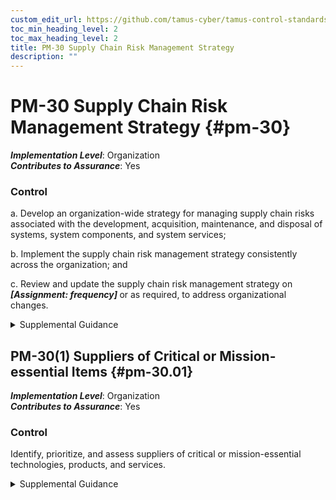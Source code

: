 ```yaml
---
custom_edit_url: https://github.com/tamus-cyber/tamus-control-standards/tree/main/content/tamus.edu/TAMUS_profile.xml
toc_min_heading_level: 2
toc_max_heading_level: 2
title: PM-30 Supply Chain Risk Management Strategy
description: ""
---
```


# PM-30 Supply Chain Risk Management Strategy {#pm-30}

_**Implementation Level**_: Organization\
_**Contributes to Assurance**_: Yes

### Control

a. Develop an organization-wide strategy for managing supply chain risks associated with the development, acquisition, maintenance, and disposal of systems, system components, and system services;

b. Implement the supply chain risk management strategy consistently across the organization; and

c. Review and update the supply chain risk management strategy on <strong> <em>[Assignment: frequency]</em> </strong> or as required, to address organizational changes.

<details>
  <summary>Supplemental Guidance</summary>

An organization-wide supply chain risk management strategy includes an unambiguous expression of the supply chain risk appetite and tolerance for the organization, acceptable supply chain risk mitigation strategies or controls, a process for consistently evaluating and monitoring supply chain risk, approaches for implementing and communicating the supply chain risk management strategy, and the associated roles and responsibilities. Supply chain risk management includes considerations of the security and privacy risks associated with the development, acquisition, maintenance, and disposal of systems, system components, and system services. The supply chain risk management strategy can be incorporated into the organization’s overarching risk management strategy and can guide and inform supply chain policies and system-level supply chain risk management plans. In addition, the use of a risk executive function can facilitate a consistent, organization-wide application of the supply chain risk management strategy. The supply chain risk management strategy is implemented at the organization and mission/business levels, whereas the supply chain risk management plan (see <a xmlns="http://csrc.nist.gov/ns/oscal/1.0" href="#sr-2">SR-2</a> ) is implemented at the system level.

</details>

## PM-30(1) Suppliers of Critical or Mission-essential Items {#pm-30.01}

_**Implementation Level**_: Organization\
_**Contributes to Assurance**_: Yes

### Control

Identify, prioritize, and assess suppliers of critical or mission-essential technologies, products, and services.

<details>
  <summary>Supplemental Guidance</summary>

The identification and prioritization of suppliers of critical or mission-essential technologies, products, and services is paramount to the mission/business success of organizations. The assessment of suppliers is conducted using supplier reviews (see <a xmlns="http://csrc.nist.gov/ns/oscal/1.0" href="#sr-6">SR-6</a> ) and supply chain risk assessment processes (see <a xmlns="http://csrc.nist.gov/ns/oscal/1.0" href="#ra-3.1">RA-3(1)</a> ). An analysis of supply chain risk can help an organization identify systems or components for which additional supply chain risk mitigations are required.

</details>

